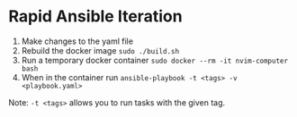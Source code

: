 # Rapid Ansible Iteration

1. Make changes to the yaml file
2. Rebuild the docker image `sudo ./build.sh`
3. Run a temporary docker container `sudo docker --rm -it nvim-computer bash`
4. When in the container run `ansible-playbook -t <tags> -v <playbook.yaml>`

Note: `-t <tags>` allows you to run tasks with the given tag.
